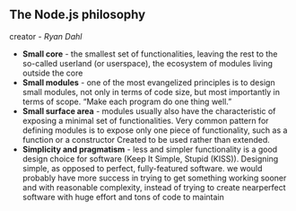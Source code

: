 
## The Node.js philosophy

creator - *Ryan Dahl*

+ **Small core** - the smallest set of functionalities, leaving the rest to the so-called userland (or userspace),
the ecosystem of modules living outside the core
+ **Small modules** - one of the most evangelized principles is to design small modules, not only in terms of code 
size, but most importantly in terms of scope. “Make each program do one thing well.”
+ **Small surface area** - modules usually also have the characteristic of exposing a minimal set of functionalities.
Very common pattern for defining modules is to expose only one piece of functionality, such as a function or a constructor
Created to be used rather than extended.
+ **Simplicity and pragmatism** -  less and simpler functionality is a good design choice for software (Keep It Simple, Stupid (KISS)).
Designing simple, as opposed to perfect, fully-featured software.  we would probably have more success in trying to get
something working sooner and with reasonable complexity, instead of trying to create nearperfect software with huge effort 
and tons of code to maintain
